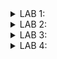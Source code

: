 <details>
  <summary>LAB 1:</summary>

In this lab, we have to write a C program that calculates the sum of numbers from 1 to a certain number ("n" in my code) and prints the sum. 
Eventually, we must compare the outputs compiled by the GCC compiler and the RISC-V compiler. 


For this task, we are using the Leafpad text editor provided in Linux. 

![leafpad photo](https://github.com/user-attachments/assets/6226066a-c998-4846-85df-aa8cf11f9a42)

<br>

The following is the code to calculate the sum from "1" to "n" in C language.


```c
#include<stdio.h>
int main()
{
  int sum=0, n=100;
  for(int i=1;i<=n;i++)
  {
    sum+=i;
  }
  printf("The sum of numbers from 1 to %d is %d\n", n, sum);
  return 0;
}
```

![leafpad code photo](https://github.com/user-attachments/assets/7e44fd1e-681a-4fae-9a59-a21e5b7ef9ad)

<br>

After the GCC compilation, we get the following output:

![GCC aout photo](https://github.com/user-attachments/assets/00ab46b3-7e86-4709-be5a-abf7f41f9bc3)

<br>

The following photo shows both the screens (the code, and the output generated from the GCC compilation):

![both photo](https://github.com/user-attachments/assets/dad34694-b079-4d0b-909e-5e12d51800b0)

Next, we see the compilation obtained by the RISC-V compiler.

Using O1:

The following command generates the object file, ("sum1ton.o" in my case):

```console
riscv64-unknown-elf-gcc -O1 -mabi=lp64 -march=rv64i -o sum1ton.o sum1ton.c
```
![O1 1st tab](https://github.com/user-attachments/assets/568859ae-65f1-4e34-b545-e843150005e9)

Next, to see the assembly-level code contained in the ".o" file, we enter this command:

```console
riscv64-unknown-elf-gcc-objdump -d sum1ton.o
riscv64-unknown-elf-gcc-objdump -d sum1ton.o | less
```

![O1 2nd tab aft](https://github.com/user-attachments/assets/fadf4b6e-6840-470c-9235-af066a5e6ea9)

Using Ofast:

The following command generates the object file, ("sum1ton.o" in my case):

```console
riscv64-unknown-elf-gcc -Ofast -mabi=lp64 -march=rv64i -o sum1ton.o sum1ton.c
```
![Ofast 1st tab ](https://github.com/user-attachments/assets/c025e3f0-0d47-4a5e-b6e4-8eebb5c43677)

Next, to see the assembly-level code contained in the ".o" file, we enter this command:

```console
riscv64-unknown-elf-gcc-objdump -d sum1ton.o
riscv64-unknown-elf-gcc-objdump -d sum1ton.o | less
```

![Ofast 2nd tab aft](https://github.com/user-attachments/assets/947988a5-9f52-4c27-b3af-ebf0f0447f33)

Now given the outputs generated by using the 2 flags (O1 and Ofast), we can say that less number of instructions were carried on in the Ofast flag.
This can be calculated by simply subtracting the address of the first instruction in the "main" section from the address of the first instruction in the next section ("register_fini" in this scenario).
<br>
<br>
So, on calculating:
<br>
Ofast - Hex(100e0 - 100b0) / 4 = 12 
<br>
O1 - Hex(101c0 - 10184) / 4 = 15

As, 12<15, we can say that less number of instructions were carried on in the Ofast, as compared to O1 flag. 
</details>

<details><summary>LAB 2:</summary>

In this lab we have to use the debug tool in the Spike simulator. It makes debugging a lot easier, as we can actually go through every instruction, and check the values.

Firstly, checking the output received using the command in the previous lab, such that it matches with the output generated by the GCC compiler.

![Q2 1st](https://github.com/user-attachments/assets/9cbd2546-ddd9-4855-b992-332d992a2fe4)

By this we can see the output generated is same, that is 5050.

Now to debug the code, we use the following, 

```console
spike -d pk sum1ton.o
```
Now, we instruct Spike to run the program in such a way, that it reaches the start of the "main" section. It cn be seen starting at the address "100b0". 
This can be done by typing:

```console
until pc 0 100b0
```

On reaching that point, we can see various instructions like "lui a2,Ox1", and "lui a0,Ox21", etc.
By this we can observe the value of a2, changes from "0x0000000000000000" to "0x0000000000001000", and value of a0 changes from "0x0000000000000001" to "0x0000000000021000". 
Also the value of the stack pointer following the instruction "addi sp,sp,-16" changes from "0x0000003ffffffb50" to "0x0000003ffffffb40".
The stack pointer is being decremented by the value 16, (or being incremented by -16 in Hex). 

![Q2 2nd](https://github.com/user-attachments/assets/299df7ea-2a92-46ad-aa76-81db53eee1ed)
</details>

<details>
  <summary>LAB 3:</summary>

  In this lab, we have to first identify various RISC-V instruction type (R, I, S, B, U, J) and exact 32-bit instruction code in the instruction type format for the given RISC-V instructions.

  ```
  ADD r6, r7, r8
  SUB r8, r6, r7
  AND r7, r6, r8
  OR r8, r7, r5
  XOR r8, r6, r4
  SLT r10, r2, r4
  ADDI r12, r3, 5
  SW r3, r1, 4
  SRL r16, r11, r2
  BNE r0, r1, 20
  BEQ r0, r0, 15
  LW r13, r11, 2
  SLL r15, r11, r2
  ```
  Here are the basic formats for the given instruction types (R, I, S, B, U, J):
  
  1. R-Type (Register)
   * Purpose: Used for arithmetic and logical operations where both operands are registers.
   * Examples: ADD, SUB, AND, OR, XOR, SLT

<br>

  2. I-Type (Immediate)
   * Purpose: Used for arithmetic operations with an immediate value, load instructions, and other operations.
   * Examples: ADDI, LW, SRLI

<br>

  3. S-Type (Store)
   * Purpose: Used for storing instructions, which write data from a register to memory.
   * Examples: SW

<br>

  4. B-Type (Branch)
   * Purpose: Used for conditional branch instructions.
   * Examples: BEQ, BNE
     
<br>

  5. U-Type (Upper Immediate)
   * Purpose: Used for instructions that operate with a 20-bit immediate value, usually for loading a high-order address part.
   * Examples: LUI (Load Upper Immediate), AUIPC (Add Upper Immediate to PC)

<br>

  6. J-Type (Jump)
   * Purpose: Used for jump instructions that transfer control to a target address.
   * Examples: JAL (Jump and Link)
<br>

![instr2](https://github.com/user-attachments/assets/4abeb1c5-48ba-435d-8419-d31b49aa6035)

1. ADD r6, r7, r8

    * Instruction Type: R-Type
    * 32-bit Pattern: 0000000 01000 00111 000 00110 0110011
    * opcode: 0110011 (7 bits) - Specifies this as an R-type instruction.
    * rd: 00110 (5 bits) - Register r6.
    * funct3: 000 (3 bits) - Specifies the ADD operation.
    * rs1: 00111 (5 bits) - Register r7.
    * rs2: 01000 (5 bits) - Register r8.
    * funct7: 0000000 (7 bits) - Specifies the ADD operation.

2. SUB r8, r6, r7

    * Instruction Type: R-Type
    * 32-bit Pattern: 0100000 00111 00110 000 01000 0110011
    * opcode: 0110011 (7 bits) - Specifies this as an R-type instruction.
    * rd: 01000 (5 bits) - Register r8.
    * funct3: 000 (3 bits) - Specifies the SUB operation.
    * rs1: 00110 (5 bits) - Register r6.
    * rs2: 00111 (5 bits) - Register r7.
    * funct7: 0100000 (7 bits) - Specifies the SUB operation.

3. AND r7, r6, r8

    * Instruction Type: R-Type
    * 32-bit Pattern: 0000000 01000 00110 111 00111 0110011
    * opcode: 0110011 (7 bits) - Specifies this as an R-type instruction.
    * rd: 00111 (5 bits) - Register r7.
    * funct3: 111 (3 bits) - Specifies the AND operation.
    * rs1: 00110 (5 bits) - Register r6.
    * rs2: 01000 (5 bits) - Register r8.
    * funct7: 0000000 (7 bits) - Specifies the AND operation.

4. OR r8, r7, r5

    * Instruction Type: R-Type
    * 32-bit Pattern: 0000000 00101 00111 110 01000 0110011
    * opcode: 0110011 (7 bits) - Specifies this as an R-type instruction.
    * rd: 01000 (5 bits) - Register r8.
    * funct3: 110 (3 bits) - Specifies the OR operation.
    * rs1: 00111 (5 bits) - Register r7.
    * rs2: 00101 (5 bits) - Register r5.
    * funct7: 0000000 (7 bits) - Specifies the OR operation.

5. XOR r8, r6, r4

    * Instruction Type: R-Type
    * 32-bit Pattern: 0000000 00100 00110 100 01000 0110011
    * opcode: 0110011 (7 bits) - Specifies this as an R-type instruction.
    * rd: 01000 (5 bits) - Register r8.
    * funct3: 100 (3 bits) - Specifies the XOR operation.
    * rs1: 00110 (5 bits) - Register r6.
    * rs2: 00100 (5 bits) - Register r4.
    * funct7: 0000000 (7 bits) - Specifies the XOR operation.

6. SLT r10, r2, r4

    * Instruction Type: R-Type
    * 32-bit Pattern: 0000000 00100 00010 010 01010 0110011
    * opcode: 0110011 (7 bits) - Specifies this as an R-type instruction.
    * rd: 01010 (5 bits) - Register r10.
    * funct3: 010 (3 bits) - Specifies the SLT operation.
    * rs1: 00010 (5 bits) - Register r2.
    * rs2: 00100 (5 bits) - Register r4.
    * funct7: 0000000 (7 bits) - Specifies the SLT operation.

7. ADDI r12, r3, 5

    * Instruction Type: I-Type
    * 32-bit Pattern: 000000000101 00011 000 01100 0010011
    * opcode: 0010011 (7 bits) - Specifies this as an I-type instruction.
    * rd: 01100 (5 bits) - Register r12.
    * funct3: 000 (3 bits) - Specifies the ADDI operation.
    * rs1: 00011 (5 bits) - Register r3.
    * imm: 000000000101 (12 bits) - Immediate value 5.

8. SW r3, r1, 4

    * Instruction Type: S-Type
    * 32-bit Pattern: 000000 00011 00001 010 00100 0100011
    * opcode: 0100011 (7 bits) - Specifies this as an S-type instruction.
    * imm[11:5]: 0000000 (7 bits) - Part of the immediate value.
    * rs2: 00011 (5 bits) - Register r3.
    * rs1: 00001 (5 bits) - Register r1.
    * funct3: 010 (3 bits) - Specifies the SW operation.
    * imm[4:0]: 00100 (5 bits) - Part of the immediate value (4).

9. SRL r16, r11, r2

    * Instruction Type: R-Type
    * 32-bit Pattern: 0000000 00010 01011 101 10000 0110011
    * opcode: 0110011 (7 bits) - Specifies this as an R-type instruction.
    * rd: 10000 (5 bits) - Register r16.
    * funct3: 101 (3 bits) - Specifies the SRL operation.
    * rs1: 01011 (5 bits) - Register r11.
    * rs2: 00010 (5 bits) - Register r2.
    * funct7: 0000000 (7 bits) - Specifies the SRL operation.

10. BNE r0, r1, 20

    * Instruction Type: B-Type
    * 32-bit Pattern: 000000 00001 00000 001 00101 1100011
    * opcode: 1100011 (7 bits) - Specifies this as a B-type instruction.
    * imm[12]: 0 (1 bit) - Part of the immediate value.
    * imm[10:5]: 000000 (6 bits) - Part of the immediate value.
    * rs2: 00001 (5 bits) - Register r1.
    * rs1: 00000 (5 bits) - Register r0.
    * funct3: 001 (3 bits) - Specifies the BNE operation.
    * imm[4:1]: 0101 (4 bits) - Part of the immediate value.
    * imm[11]: 0 (1 bit) - Part of the immediate value (20 is encoded as offset 001010).

11. BEQ r0, r0, 15

    * Instruction Type: B-Type
    * 32-bit Pattern: 0000000 00000 00000 000 01111 1100011
    * opcode: 1100011 (7 bits) - Specifies this as a B-type instruction.
    * imm[12]: 0 (1 bit) - Part of the immediate value.
    * imm[10:5]: 0000000 (7 bits) - Part of the immediate value.
    * rs2: 00000 (5 bits) - Register r0.
    * rs1: 00000 (5 bits) - Register r0.
    * funct3: 000 (3 bits) - Specifies the BEQ operation.
    * imm[4:1]: 1111 (4 bits) - Part of the immediate value.
    * imm[11]: 0 (1 bit) - Part of the immediate value (15 is encoded as offset 0001111).

12. LW r13, r11, 2

    * Instruction Type: I-Type
    * 32-bit Pattern: 000000000010 01011 010 01101 0000011
    * opcode: 0000011 (7 bits) - Specifies this as an I-type instruction.
    * rd: 01101 (5 bits) - Register r13.
    * funct3: 010 (3 bits) - Specifies the LW operation.
    * rs1: 01011 (5 bits) - Register r11.
    * imm: 000000000010 (12 bits) - Immediate value 2.

13. SLL r15, r11, r2

    * Instruction Type: R-Type
    * 32-bit Pattern: 0000000 00010 01011 001 01111 0110011
    * opcode: 0110011 (7 bits) - Specifies this as an R-type instruction.
    * rd: 01111 (5 bits) - Register r15.
    * funct3: 001 (3 bits) - Specifies the SLL operation.
    * rs1: 01011 (5 bits) - Register r11.
    * rs2: 00010 (5 bits) - Register r2.
    * funct7: 0000000 (7 bits) - Specifies the SLL operation.

</details>

<details><summary>LAB 4:</summary>

In this lab, we have to use the RISC-V code netlist and testbench for functional simulation experiments. We also have to create waveforms using gtkwave and attach snapshots.

<br>

The instructions implemented are:

![1_instr](https://github.com/user-attachments/assets/ac58c154-5f86-4897-96e6-ffeded25f727)

Below, are the given Standard ISA and the Hardcode ISA:

|Instruction	   |Standard RISC-V ISA |Hardcoded ISA|
|----------------|--------------------|-------------|
|ADD R6, R2, R1  |	32'h00110333 	    |32'h02208300 |
|SUB R7, R1, R2  |	32'h402083b3 	    |32'h02209380 |
|AND R8, R1, R3  |	32'h0030f433 	    |32'h0230a400 |
|OR R9, R2, R5 	 |  32'h005164b3 	    |32'h02513480 |
|XOR R10, R1, R4 |	32'h0040c533 	    |32'h0240c500 |
|SLT R1, R2, R4  |	32'h0045a0b3 	    |32'h02415580 |
|ADDI R12, R4, 5 | 	32'h004120b3 	    |32'h00520600 |
|BEQ R0, R0, 15  |	32'h00000f63 	    |32'h00f00002 |
|SW R3, R1, 2 	 |  32'h0030a123 	    |32'h00209181 |
|LW R13, R1, 2 	 |  32'h0020a683 	    |32'h00208681 |
|SRL R16, R14, R2| 	32'h0030a123 	    |32'h00271803 |
|SLL R15, R1, R2 |	32'h002097b3 	    |32'h00208783 |

We get the following result, after using the commands mentioned:

<br>

![Out_earlier](https://github.com/user-attachments/assets/1d203789-8830-481f-a2d8-d76bb3de10b6)

The Hardcoded instructions gave the following waveforms:

ADD r6, r2, r1

![1_1](https://github.com/user-attachments/assets/449f9a42-b696-4c71-a646-2d1414af6922)


SUB r7, r1, r2

![1_2](https://github.com/user-attachments/assets/db7d638a-feeb-48ca-aeba-001fe0a5f643)

AND r8, r1, r3

![1_3](https://github.com/user-attachments/assets/eb5f26c2-43fb-4944-b77b-395ceff23fb8)

OR r9, r2, r5 

![1_4](https://github.com/user-attachments/assets/7521e7ce-b578-4828-bbf1-a6a616de11ac)

XOR r10, r1, r4

![1_5](https://github.com/user-attachments/assets/cf481e07-c839-4e6f-af84-b04c8f4d80b0)

SLT r11, r2, r4 

![1_6](https://github.com/user-attachments/assets/986565b8-96ff-4780-af55-eb633db8e285)

ADDI r12, r4, 5 

![1_7](https://github.com/user-attachments/assets/2494d60e-6991-4c85-82aa-d78aa360247f)

SW r3, r1, 2

![1_8](https://github.com/user-attachments/assets/e8f73cae-0a7b-493b-9235-0d4865f75a13)

LW r13, r1, 2

![1_9](https://github.com/user-attachments/assets/bf2226e9-08b1-4633-8090-01f13beb1be3)

BEQ r0, r0, 15 

![1_10](https://github.com/user-attachments/assets/33d6977b-e176-4afd-809e-5c219fd0bc04)

ADD r14, r2, r2 

![1_11](https://github.com/user-attachments/assets/d961d468-c0b9-48cb-881c-0e8b2331d36c)

Final Output:

![1_final](https://github.com/user-attachments/assets/8bfca5e7-641d-4bbc-ac95-237632a87370)

</details>
